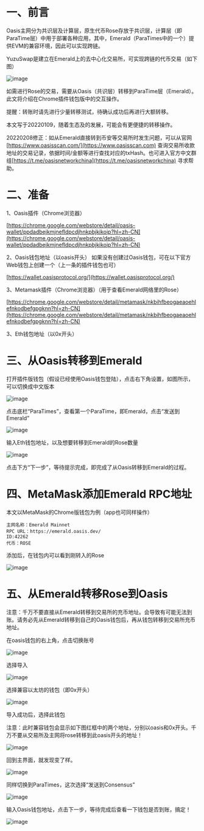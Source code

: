 # 一、前言

Oasis主网分为共识层及计算层，原生代币Rose存放于共识层，计算层（即ParaTime层）中用于部署各种应用，其中，Emerald（ParaTimes中的一个）提供EVM的兼容环境，因此可以实现跨链。

YuzuSwap是建立在Emerald上的去中心化交易所，可实现跨链的代币交易（如下图）

![image](./emerald_rose_1.png)

如需进行Rose的交易，需要从Oasis（共识层）转移到ParaTime层（Emerald）。此文将介绍在Chrome插件钱包版中的交互操作。

提醒：转账时请先进行少量转移测试，待确认成功后再进行大额转移。

本文写于20220109，随着生态及的发展，可能会有更便捷的转移操作。

20220208修正：如从Emerald直接转到币安等交易所时发生问题，可以从官网 [https://www.oasisscan.com/](https://www.oasisscan.com) 查询交易所收款地址的交易记录，依据时间/金额等进行查找对应的txHash。也可进入官方中文群组[https://t.me/oasisnetworkchina](https://t.me/oasisnetworkchina) 寻求帮助。

# 二、准备

1、Oasis插件（Chrome浏览器）

[https://chrome.google.com/webstore/detail/oasis-wallet/ppdadbejkmjnefldpcdjhnkpbjkikoip?hl=zh-CN](https://chrome.google.com/webstore/detail/oasis-wallet/ppdadbejkmjnefldpcdjhnkpbjkikoip?hl=zh-CN)

2、Oasis钱包地址（以oasis开头）
如果没有创建过Oasis钱包，可在以下官方Web钱包上创建一个（上一条的插件钱包也可）

[https://wallet.oasisprotocol.org/](https://wallet.oasisprotocol.org/)

3、Metamask插件（Chrome浏览器）（用于查看Emerald网络里的Rose）

[https://chrome.google.com/webstore/detail/metamask/nkbihfbeogaeaoehlefnkodbefgpgknn?hl=zh-CN](https://chrome.google.com/webstore/detail/metamask/nkbihfbeogaeaoehlefnkodbefgpgknn?hl=zh-CN)

3、Eth钱包地址（以0x开头）

# 三、从Oasis转移到Emerald

打开插件版钱包（假设已经使用Oasis钱包登陆），点击右下角设置，如图所示，可以切换成中文版本

![image](./emerald_rose_2.png)

点击底栏“ParaTimes”，查看第一个ParaTime，即Emerald，点击“发送到Emerald”

![image](./emerald_rose_3.png)

输入Eth钱包地址，以及想要转移到Emerald的Rose数量

![image](./emerald_rose_4.png)

点击下方“下一步”，等待提示完成，即完成了从Oasis转移到Emerald的过程。

# 四、MetaMask添加Emerald RPC地址

本文以MetaMask的Chrome版钱包为例（app也可同样操作）

```
主网名称：Emerald Mainnet
RPC URL：https://emerald.oasis.dev/
ID:42262
代币：ROSE
```

添加后，在钱包内可以看到刚转入的Rose

![image](./emerald_rose_5.png)

# 五、从Emerald转移Rose到Oasis

注意：千万不要直接从Emerald转移到交易所的充币地址。会导致有可能无法到账。请务必先从Emerald转移到自己的Oasis钱包后，再从钱包转移到交易所充币地址。

在oasis钱包的右上角，点击切换账号

![image](./emerald_rose_6.png)

选择导入

![image](./emerald_rose_7.png)

选择兼容以太坊的钱包（即0x开头）

![image](./emerald_rose_8.png)

导入成功后，选择此钱包

注意：此时兼容钱包会显示如下图红框中的两个地址，分别以oasis和0x开头。千万不要从交易所及主网将rose转移到此oasis开头的地址！

![image](./emerald_rose_9.png)

回到主界面，就发现变了样。

![image](./emerald_rose_10.png)

同样切换到ParaTimes，这次选择“发送到Consensus”

![image](./emerald_rose_11.png)

输入Oasis钱包地址，点击下一步，等待完成后查看一下钱包是否到账，搞定！

![image](./emerald_rose_12.png)
